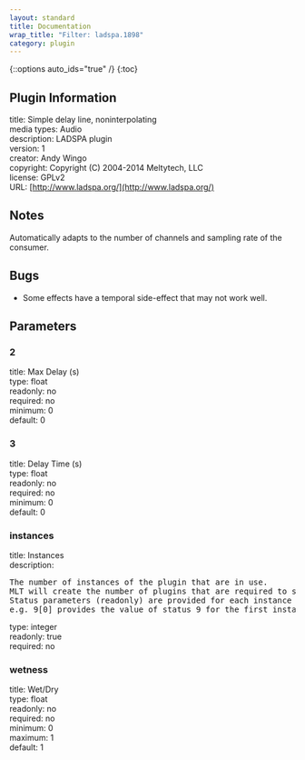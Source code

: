 ```yaml
---
layout: standard
title: Documentation
wrap_title: "Filter: ladspa.1898"
category: plugin
---
```

{::options auto_ids="true" /}
{:toc}

## Plugin Information

title: Simple delay line, noninterpolating  
media types:
Audio  
description: LADSPA plugin  
version: 1  
creator: Andy Wingo <wingo at pobox dot com>  
copyright: Copyright (C) 2004-2014 Meltytech, LLC  
license: GPLv2  
URL: [http://www.ladspa.org/](http://www.ladspa.org/)  

## Notes

Automatically adapts to the number of channels and sampling rate of the consumer.
## Bugs

* Some effects have a temporal side-effect that may not work well.

## Parameters

### 2

title: Max Delay (s)    
type: float  
readonly: no  
required: no  
minimum: 0  
default: 0  

### 3

title: Delay Time (s)    
type: float  
readonly: no  
required: no  
minimum: 0  
default: 0  

### instances

title: Instances    
description:
<pre>
The number of instances of the plugin that are in use.
MLT will create the number of plugins that are required to support the number of audio channels.
Status parameters (readonly) are provided for each instance and are accessed by specifying the instance number after the identifier (starting at zero).
e.g. 9[0] provides the value of status 9 for the first instance.
</pre>
type: integer  
readonly: true  
required: no  

### wetness

title: Wet/Dry    
type: float  
readonly: no  
required: no  
minimum: 0  
maximum: 1  
default: 1  

